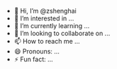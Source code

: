 - 👋 Hi, I’m @zshenghai
- 👀 I’m interested in ...
- 🌱 I’m currently learning ...
- 💞️ I’m looking to collaborate on ...
- 📫 How to reach me ...
- 😄 Pronouns: ...
- ⚡ Fun fact: ...

<!---
zshenghai/zshenghai is a ✨ special ✨ repository because its `README.md` (this file) appears on your GitHub profile.
You can click the Preview link to take a look at your changes.
--->
